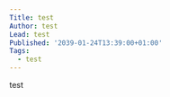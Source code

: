 ```yaml
---
Title: test
Author: test
Lead: test
Published: '2039-01-24T13:39:00+01:00'
Tags:
  - test
---
```

test
